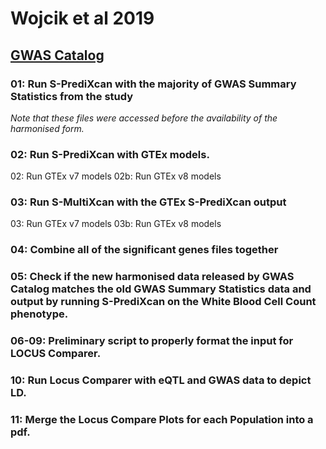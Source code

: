 # Wojcik et al 2019

## [GWAS Catalog](https://www.ebi.ac.uk/gwas/publications/31217584)


### 01: Run S-PrediXcan with the majority of GWAS Summary Statistics from the study
*Note that these files were accessed before the availability of the harmonised form.*

### 02: Run S-PrediXcan with GTEx models.
02: Run GTEx v7 models
02b: Run GTEx v8 models

### 03: Run S-MultiXcan with the GTEx S-PrediXcan output
03: Run GTEx v7 models
03b: Run GTEx v8 models

### 04: Combine all of the significant genes files together

### 05: Check if the new harmonised data released by GWAS Catalog matches the old GWAS Summary Statistics data and output by running S-PrediXcan on the White Blood Cell Count phenotype.

### 06-09: Preliminary script to properly format the input for LOCUS Comparer. 

### 10: Run Locus Comparer with eQTL and GWAS data to depict LD.

### 11: Merge the Locus Compare Plots for each Population into a pdf.
